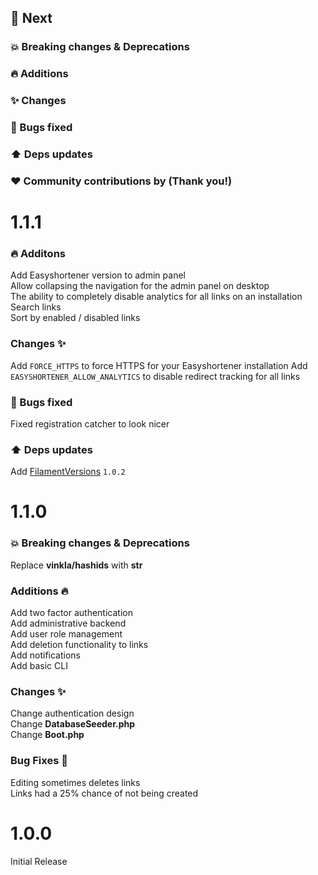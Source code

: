 ## :rocket: Next

### :boom: Breaking changes & Deprecations

### :fire: Additions

### :sparkles: Changes

### :bug: Bugs fixed

### :arrow_up: Deps updates

### :heart: Community contributions by (Thank you!)

# 1.1.1
### :fire: Additons
Add Easyshortener version to admin panel \
Allow collapsing the navigation for the admin panel on desktop \
The ability to completely disable analytics for all links on an installation \
Search links \
Sort by enabled / disabled links
### Changes :sparkles:
Add `FORCE_HTTPS` to force HTTPS for your Easyshortener installation
Add `EASYSHORTENER_ALLOW_ANALYTICS` to disable redirect tracking for all links
### :bug: Bugs fixed
Fixed registration catcher to look nicer
### :arrow_up: Deps updates
Add [FilamentVersions](https://github.com/awcodes/filament-versions) `1.0.2`

# 1.1.0

### :boom: Breaking changes & Deprecations
Replace **vinkla/hashids** with **str**
### Additions :fire:
Add two factor authentication \
Add administrative backend \
Add user role management \
Add deletion functionality to links \
Add notifications \
Add basic CLI
### Changes :sparkles:
Change authentication design \
Change **DatabaseSeeder.php** \
Change **Boot.php**
### Bug Fixes :bug:
Editing sometimes deletes links \
Links had a 25% chance of not being created

# 1.0.0
Initial Release
